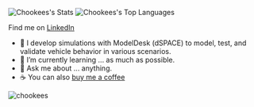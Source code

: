 ![Chookees's Stats](https://github-readme-stats.vercel.app/api?username=Chookees&theme=vision-friendly-dark&show_icons=true&hide_border=true&count_private=true&hide_rank=true)
![Chookees's Top Languages](https://github-readme-stats.vercel.app/api/top-langs/?username=Chookees&theme=vision-friendly-dark&show_icons=true&hide_border=true&layout=compact)

Find me on [LinkedIn](https://www.linkedin.com/in/artur-bobb-4b333b266/)
- 🔭 I develop simulations with ModelDesk (dSPACE) to model, test, and validate vehicle behavior in various scenarios.
- 🌱 I’m currently learning ... as much as possible.
- 💬 Ask me about ... anything.
- ☕ You can also [buy me a coffee](https://buymeacoffee.com/chookees)
<img align="left" src="https://komarev.com/ghpvc/?username=chookees" alt="chookees" />
